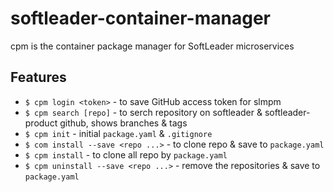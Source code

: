 # softleader-container-manager

cpm is the container package manager for SoftLeader microservices

## Features

- `$ cpm login <token>` - to save GitHub access token for slmpm
- `$ cpm search [repo]` - to serch repository on softleader & softleader-product github, shows branches & tags
- `$ cpm init` - initial `package.yaml` & `.gitignore`
- `$ com install --save <repo ...>` - to clone repo & save to `package.yaml`
- `$ cpm install` - to clone all repo by `package.yaml`
- `$ cpm uninstall --save <repo ...>` - remove the repositories & save to `package.yaml`

